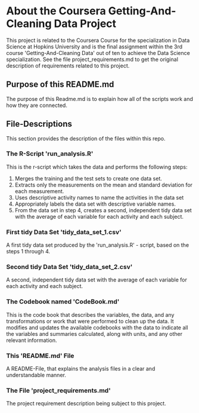 # About the Coursera Getting-And-Cleaning Data Project
This project is related to the Coursera Course for the specialization in Data Science at Hopkins University and is the final assignment within the 3rd course 'Getting-And-Cleaning Data' out of ten to achieve the Data Science specialization. See the file project_requirements.md to get the original description of requirements related to this project.

## Purpose of this README.md
The purpose of this Readme.md is to explain how all of the scripts work and how they are connected.

## File-Descriptions
This section provides the description of the files within this repo.

### The R-Script 'run_analysis.R'
This is the r-script which takes the data and performs the following steps:

1.  Merges the training and the test sets to create one data set.
1.  Extracts only the measurements on the mean and standard deviation for each measurement.
1.  Uses descriptive activity names to name the activities in the data set
1.  Appropriately labels the data set with descriptive variable names.
1.  From the data set in step 4, creates a second, independent tidy data set with the average of each variable for each activity and each subject.

### First tidy Data Set 'tidy_data_set_1.csv'
A first tidy data set produced by the 'run_analysis.R' - script, based on the steps 1 through 4.

### Second tidy Data Set 'tidy_data_set_2.csv'
A second, independent tidy data set with the average of each variable for each activity and each subject.

### The Codebook named 'CodeBook.md'
This is the code book that describes the variables, the data, and any transformations or work that were performed to clean up the data. It modifies and updates the available codebooks with the data to indicate all the variables and summaries calculated, along with units, and any other relevant information.

### This 'README.md' File
A README-File, that explains the analysis files in a clear and understandable manner.

### The File 'project_requirements.md'
The project requirement description being subject to this project.
